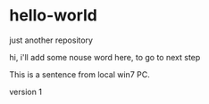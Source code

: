 # hello-world
just another repository

hi, i'll add some nouse word here, to go to next step

This is a sentence from local win7 PC.

version 1